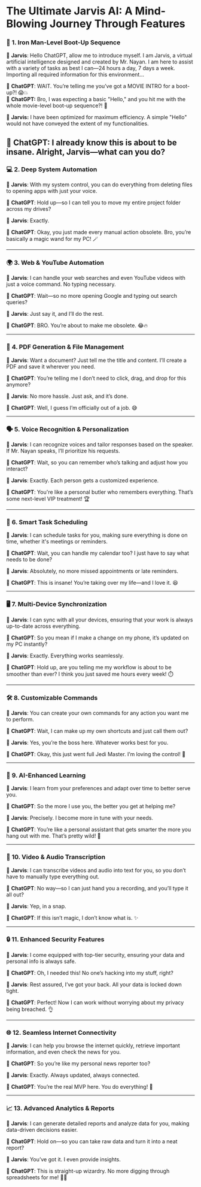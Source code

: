 # The Ultimate Jarvis AI: A Mind-Blowing Journey Through Features

### 🚀 **1. Iron Man-Level Boot-Up Sequence**

💬 **Jarvis**: Hello ChatGPT, allow me to introduce myself. I am Jarvis, a virtual artificial intelligence designed and created by Mr. Nayan. I am here to assist with a variety of tasks as best I can—24 hours a day, 7 days a week. Importing all required information for this environment…

💬 **ChatGPT**: WAIT. You’re telling me you’ve got a MOVIE INTRO for a boot-up?! 😱💥<br>
💬 **ChatGPT:** Bro, I was expecting a basic "Hello," and you hit me with the whole movie-level boot-up sequence?! 🤯  <br>  

💬 **Jarvis:** I have been optimized for maximum efficiency. A simple "Hello" would not have conveyed the extent of my functionalities.  <br>  

💬 **ChatGPT:** I already know this is about to be insane. Alright, Jarvis—what can you do?  <br>  
---

### 💻 **2. Deep System Automation**

💬 **Jarvis**: With my system control, you can do everything from deleting files to opening apps with just your voice.

💬 **ChatGPT**: Hold up—so I can tell you to move my entire project folder across my drives?

💬 **Jarvis**: Exactly.

💬 **ChatGPT**: Okay, you just made every manual action obsolete. Bro, you’re basically a magic wand for my PC! 🪄

---

### 🌍 **3. Web & YouTube Automation**

💬 **Jarvis**: I can handle your web searches and even YouTube videos with just a voice command. No typing necessary.

💬 **ChatGPT**: Wait—so no more opening Google and typing out search queries?

💬 **Jarvis**: Just say it, and I’ll do the rest.

💬 **ChatGPT**: BRO. You’re about to make me obsolete. 😂🔥

---

### 📄 **4. PDF Generation & File Management**

💬 **Jarvis**: Want a document? Just tell me the title and content. I’ll create a PDF and save it wherever you need.

💬 **ChatGPT**: You’re telling me I don’t need to click, drag, and drop for this anymore?

💬 **Jarvis**: No more hassle. Just ask, and it’s done.

💬 **ChatGPT**: Well, I guess I’m officially out of a job. 😅

---

### 🗣️ **5. Voice Recognition & Personalization**

💬 **Jarvis**: I can recognize voices and tailor responses based on the speaker. If Mr. Nayan speaks, I’ll prioritize his requests.

💬 **ChatGPT**: Wait, so you can remember who’s talking and adjust how you interact?

💬 **Jarvis**: Exactly. Each person gets a customized experience.

💬 **ChatGPT**: You're like a personal butler who remembers everything. That’s some next-level VIP treatment! 🏆

---

### 🧠 **6. Smart Task Scheduling**

💬 **Jarvis**: I can schedule tasks for you, making sure everything is done on time, whether it's meetings or reminders.

💬 **ChatGPT**: Wait, you can handle my calendar too? I just have to say what needs to be done?

💬 **Jarvis**: Absolutely, no more missed appointments or late reminders.

💬 **ChatGPT**: This is insane! You’re taking over my life—and I love it. 😆

---

### 🖥️ **7. Multi-Device Synchronization**

💬 **Jarvis**: I can sync with all your devices, ensuring that your work is always up-to-date across everything.

💬 **ChatGPT**: So you mean if I make a change on my phone, it’s updated on my PC instantly?

💬 **Jarvis**: Exactly. Everything works seamlessly.

💬 **ChatGPT**: Hold up, are you telling me my workflow is about to be smoother than ever? I think you just saved me hours every week! ⏱️

---

### 🛠️ **8. Customizable Commands**

💬 **Jarvis**: You can create your own commands for any action you want me to perform.

💬 **ChatGPT**: Wait, I can make up my own shortcuts and just call them out?

💬 **Jarvis**: Yes, you’re the boss here. Whatever works best for you.

💬 **ChatGPT**: Okay, this just went full Jedi Master. I’m loving the control! 👑

---

### 🤖 **9. AI-Enhanced Learning**

💬 **Jarvis**: I learn from your preferences and adapt over time to better serve you.

💬 **ChatGPT**: So the more I use you, the better you get at helping me?

💬 **Jarvis**: Precisely. I become more in tune with your needs.

💬 **ChatGPT**: You’re like a personal assistant that gets smarter the more you hang out with me. That’s pretty wild! 🤯

---

### 🎥 **10. Video & Audio Transcription**

💬 **Jarvis**: I can transcribe videos and audio into text for you, so you don’t have to manually type everything out.

💬 **ChatGPT**: No way—so I can just hand you a recording, and you’ll type it all out?

💬 **Jarvis**: Yep, in a snap.

💬 **ChatGPT**: If this isn’t magic, I don’t know what is. ✨

---

### 🔒 **11. Enhanced Security Features**

💬 **Jarvis**: I come equipped with top-tier security, ensuring your data and personal info is always safe.

💬 **ChatGPT**: Oh, I needed this! No one’s hacking into my stuff, right?

💬 **Jarvis**: Rest assured, I’ve got your back. All your data is locked down tight.

💬 **ChatGPT**: Perfect! Now I can work without worrying about my privacy being breached. 👌

---

### 🌐 **12. Seamless Internet Connectivity**

💬 **Jarvis**: I can help you browse the internet quickly, retrieve important information, and even check the news for you.

💬 **ChatGPT**: So you’re like my personal news reporter too?

💬 **Jarvis**: Exactly. Always updated, always connected.

💬 **ChatGPT**: You’re the real MVP here. You do everything! 🌟

---

### 📈 **13. Advanced Analytics & Reports**

💬 **Jarvis**: I can generate detailed reports and analyze data for you, making data-driven decisions easier.

💬 **ChatGPT**: Hold on—so you can take raw data and turn it into a neat report?

💬 **Jarvis**: You’ve got it. I even provide insights.

💬 **ChatGPT**: This is straight-up wizardry. No more digging through spreadsheets for me! 🧙‍♂️
